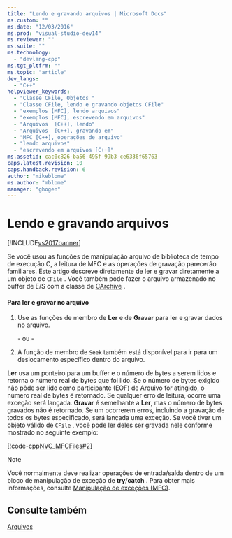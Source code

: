 ```yaml
---
title: "Lendo e gravando arquivos | Microsoft Docs"
ms.custom: ""
ms.date: "12/03/2016"
ms.prod: "visual-studio-dev14"
ms.reviewer: ""
ms.suite: ""
ms.technology: 
  - "devlang-cpp"
ms.tgt_pltfrm: ""
ms.topic: "article"
dev_langs: 
  - "C++"
helpviewer_keywords: 
  - "Classe CFile, Objetos "
  - "Classe CFile, lendo e gravando objetos CFile"
  - "exemplos [MFC], lendo arquivos"
  - "exemplos [MFC], escrevendo em arquivos"
  - "Arquivos  [C++], lendo"
  - "Arquivos  [C++], gravando em"
  - "MFC [C++], operações de arquivo"
  - "lendo arquivos"
  - "escrevendo em arquivos [C++]"
ms.assetid: cac0c826-ba56-495f-99b3-ce6336f65763
caps.latest.revision: 10
caps.handback.revision: 6
author: "mikeblome"
ms.author: "mblome"
manager: "ghogen"
---
```

# Lendo e gravando arquivos
[!INCLUDE[vs2017banner](../assembler/inline/includes/vs2017banner.md)]

Se você usou as funções de manipulação arquivo de biblioteca de tempo de execução C, a leitura de MFC e as operações de gravação parecerão familiares.  Este artigo descreve diretamente de ler e gravar diretamente a um objeto de `CFile` .  Você também pode fazer o arquivo armazenado no buffer de E\/S com a classe de [CArchive](../mfc/reference/carchive-class.md) .  
  
#### Para ler e gravar no arquivo  
  
1.  Use as funções de membro de **Ler** e de **Gravar** para ler e gravar dados no arquivo.  
  
     \- ou \-  
  
2.  A função de membro de `Seek` também está disponível para ir para um deslocamento específico dentro do arquivo.  
  
 **Ler** usa um ponteiro para um buffer e o número de bytes a serem lidos e retorna o número real de bytes que foi lido.  Se o número de bytes exigido não pôde ser lido como participante \(EOF\) de Arquivo for atingido, o número real de bytes é retornado.  Se qualquer erro de leitura, ocorre uma exceção será lançada.  **Gravar** é semelhante a **Ler**, mas o número de bytes gravados não é retornado.  Se um ocorrerem erros, incluindo a gravação de todos os bytes especificado, será lançada uma exceção.  Se você tiver um objeto válido de `CFile` , você pode ler deles ser gravada nele conforme mostrado no seguinte exemplo:  
  
 [!code-cpp[NVC_MFCFiles#2](../mfc/codesnippet/CPP/reading-and-writing-files_1.cpp)]  
  
> [!NOTE]
>  Você normalmente deve realizar operações de entrada\/saída dentro de um bloco de manipulação de exceção de **try**\/**catch** .  Para obter mais informações, consulte [Manipulação de exceções \(MFC\)](../mfc/exception-handling-in-mfc.md).  
  
## Consulte também  
 [Arquivos](../mfc/files-in-mfc.md)